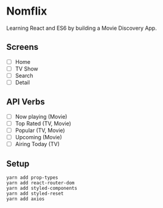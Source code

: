 # Nomflix

Learning React and ES6 by building a Movie Discovery App.


## Screens

- [ ] Home
- [ ] TV Show
- [ ] Search
- [ ] Detail

## API Verbs

- [ ] Now playing (Movie)
- [ ] Top Rated (TV, Movie)
- [ ] Popular (TV, Movie)
- [ ] Upcoming (Movie)
- [ ] Airing Today (TV)

## Setup
```
yarn add prop-types
yarn add react-router-dom 
yarn add styled-components
yarn add styled-reset
yarn add axios
```